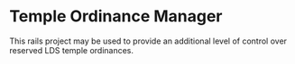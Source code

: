 # Temple Ordinance Manager

This rails project may be used to provide an additional level of control over reserved LDS temple ordinances.
